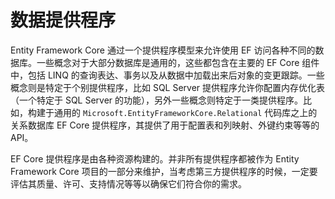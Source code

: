 # 数据提供程序

Entity Framework Core 通过一个提供程序模型来允许使用 EF 访问各种不同的数据库。一些概念对于大部分数据库是通用的，这些都包含在主要的 EF Core 组件中，包括 LINQ 的查询表达、事务以及从数据中加载出来后对象的变更跟踪。一些概念则是特定于个别提供程序，比如 SQL Server 提供程序允许你配置内存优化表（一个特定于 SQL Server 的功能），另外一些概念则特定于一类提供程序。比如，构建于通用的 `Microsoft.EntityFrameworkCore.Relational` 代码库之上的关系数据库 EF Core 提供程序，其提供了用于配置表和列映射、外键约束等等的 API。

EF Core  提供程序是由各种资源构建的。并非所有提供程序都被作为 Entity Framework Core 项目的一部分来维护，当考虑第三方提供程序的时候，一定要评估其质量、许可、支持情况等等以确保它们符合你的需求。